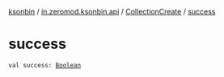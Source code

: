 [ksonbin](../../index.md) / [in.zeromod.ksonbin.api](../index.md) / [CollectionCreate](index.md) / [success](./success.md)

# success

`val success: `[`Boolean`](https://kotlinlang.org/api/latest/jvm/stdlib/kotlin/-boolean/index.html)